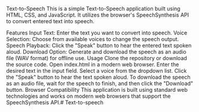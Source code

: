 Text-to-Speech
This is a simple Text-to-Speech application built using HTML, CSS, and JavaScript. It utilizes the browser's SpeechSynthesis API to convert entered text into speech.

Features
Input Text: Enter the text you want to convert into speech.
Voice Selection: Choose from available voices to change the speech output.
Speech Playback: Click the "Speak" button to hear the entered text spoken aloud.
Download Option: Generate and download the speech as an audio file (WAV format) for offline use.
Usage
Clone the repository or download the source code.
Open index.html in a modern web browser.
Enter the desired text in the input field.
Select a voice from the dropdown list.
Click the "Speak" button to hear the text spoken aloud.
To download the speech as an audio file, wait for the speech to finish, and then click the "Download" button.
Browser Compatibility
This application is built using standard web technologies and works on modern web browsers that support the SpeechSynthesis API.# Text-to-speech
